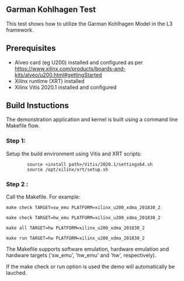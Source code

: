 
## Garman Kohlhagen Test

This test shows how to utilize the Garman Kohlhagen Model in the L3 framework.

## Prerequisites
- Alveo card (eg U200) installed and configured as per https://www.xilinx.com/products/boards-and-kits/alveo/u200.html#gettingStarted
- Xilinx runtime (XRT) installed
- Xilinx Vitis 2020.1 installed and configured

## Build Instuctions
The demonstration application and kernel is built using a command line Makefile flow.

### Step 1:
Setup the build environment using Vitis and XRT scripts:

            source <install path>/Vitis/2020.1/settings64.sh
            source /opt/xilinx/xrt/setup.sh

### Step 2 :
Call the Makefile. For example:

	make check TARGET=sw_emu PLATFORM=xilinx_u200_xdma_201830_2

	make check TARGET=hw_emu PLATFORM=xilinx_u200_xdma_201830_2

	make all TARGET=hw PLATFORM=xilinx_u200_xdma_201830_2
        
	make run TARGET=hw PLATFORM=xilinx_u200_xdma_201830_2

The Makefile supports software emulation, hardware emulation and hardware targets ('sw_emu', 'hw_emu' and 'hw', respectively).

If the make check or run option is used the demo will automatically be lauched.
